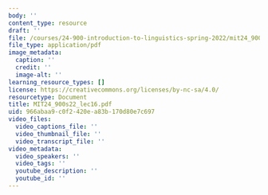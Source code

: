 ```yaml
---
body: ''
content_type: resource
draft: ''
file: /courses/24-900-introduction-to-linguistics-spring-2022/mit24_900s22_lec16.pdf
file_type: application/pdf
image_metadata:
  caption: ''
  credit: ''
  image-alt: ''
learning_resource_types: []
license: https://creativecommons.org/licenses/by-nc-sa/4.0/
resourcetype: Document
title: MIT24_900s22_lec16.pdf
uid: 966abaa9-c0f2-420e-a83b-170d80e7c697
video_files:
  video_captions_file: ''
  video_thumbnail_file: ''
  video_transcript_file: ''
video_metadata:
  video_speakers: ''
  video_tags: ''
  youtube_description: ''
  youtube_id: ''
---
```

